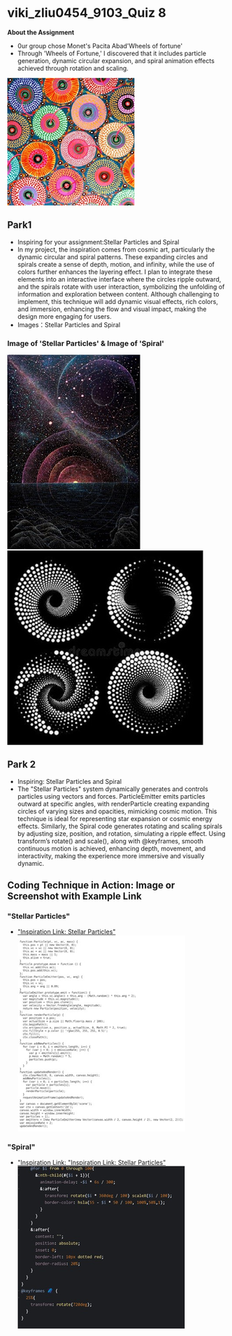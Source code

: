 # viki_zliu0454_9103_Quiz 8

**About the Assignment**
- 0ur group chose Monet's Pacita Abad'Wheels of fortune'
- Through 'Wheels of Fortune,' I discovered that it includes particle generation, dynamic circular expansion, and spiral animation effects achieved through rotation and scaling.

![An image of 'Wheels of Fortune'](readmeImages/Pacita_Abad_Wheels_of_fortune.jpg)

## Park1
- Inspiring for your assignment:Stellar Particles and Spiral  
- In my project, the inspiration comes from cosmic art, particularly the dynamic circular and spiral patterns. These expanding circles and spirals create a sense of depth, motion, and infinity, while the use of colors further enhances the layering effect. I plan to integrate these elements into an interactive interface where the circles ripple outward, and the spirals rotate with user interaction, symbolizing the unfolding of information and exploration between content. Although challenging to implement, this technique will add dynamic visual effects, rich colors, and immersion, enhancing the flow and visual impact, making the design more engaging for users.  
- Images：Stellar Particles and Spiral
###  Image of 'Stellar Particles' & Image of 'Spiral'
![An image of 'Stellar Particles'](readmeImages/Stellar_Particles.jpg) ![An image of 'Stellar Particles'](readmeImages/Spiral.jpg) 

## Park 2
- Inspiring: Stellar Particles and Spiral  
- The "Stellar Particles" system dynamically generates and controls particles using vectors and forces. ParticleEmitter emits particles outward at specific angles, with renderParticle creating expanding circles of varying sizes and opacities, mimicking cosmic motion. This technique is ideal for representing star expansion or cosmic energy effects. Similarly, the Spiral code generates rotating and scaling spirals by adjusting size, position, and rotation, simulating a ripple effect. Using transform’s rotate() and scale(), along with @keyframes, smooth continuous motion is achieved, enhancing depth, movement, and interactivity, making the experience more immersive and visually dynamic.

## Coding Technique in Action: Image or Screenshot with Example Link
### "Stellar Particles" 
- ["Inspiration Link: Stellar Particles"](https://codepen.io/sschepis/pen/ExvexL?editors=0010)  
![An image of 'Stellar Particles'](readmeImages/Stellar_Particles_coding.jpg)

### "Spiral"
- ["Inspiration Link: "Inspiration Link: Stellar Particles"](https://codepen.io/Tsankashvili/pen/MWMBdNO?editors=0100)  
![An image of 'Stellar Particles'](readmeImages/Spiral_coding.jpg)